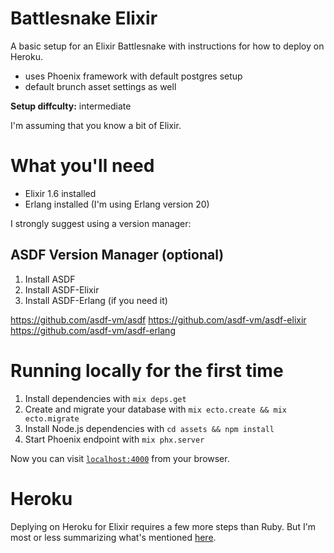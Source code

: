 # Battlesnake Elixir

A basic setup for an Elixir Battlesnake with instructions for how to deploy on Heroku.

* uses Phoenix framework with default postgres setup
* default brunch asset settings as well

**Setup diffculty:** intermediate

I'm assuming that you know a bit of Elixir. 

# What you'll need
* Elixir 1.6 installed
* Erlang installed (I'm using Erlang version 20)

I strongly suggest using a version manager:

## ASDF Version Manager (optional)

1. Install ASDF
2. Install ASDF-Elixir
3. Install ASDF-Erlang (if you need it)

https://github.com/asdf-vm/asdf
https://github.com/asdf-vm/asdf-elixir
https://github.com/asdf-vm/asdf-erlang

# Running locally for the first time

  1. Install dependencies with `mix deps.get`
  2. Create and migrate your database with `mix ecto.create && mix ecto.migrate`
  3. Install Node.js dependencies with `cd assets && npm install`
  4. Start Phoenix endpoint with `mix phx.server`

Now you can visit [`localhost:4000`](http://localhost:4000) from your browser.

# Heroku

Deplying on Heroku for Elixir requires a few more steps than Ruby. But I'm most or less summarizing what's mentioned [here](https://hexdocs.pm/phoenix/heroku.html).
